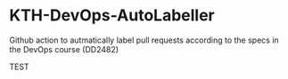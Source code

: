 # KTH-DevOps-AutoLabeller
Github action to autmatically label pull requests according to the specs in the DevOps course (DD2482)


TEST
